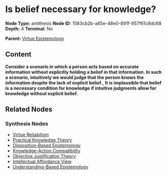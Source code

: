 # Is belief necessary for knowledge?

**Node Type:** antithesis
**Node ID:** 1583cb2b-a85e-48e0-891f-957f61c8dc68
**Depth:** 4
**Terminal:** No

**Parent:** [Virtue Epistemology](virtue-epistemology-synthesis-415a57d3-3b09-4562-9503-4927595890b7.md)

## Content

**Consider a scenario in which a person acts based on accurate information without explicitly holding a belief in that information. In such a scenario, intuitively we would judge that the person knows the information despite the lack of explicit belief.**, **It is implausible that belief is a necessary condition for knowledge if intuitive judgments allow for knowledge without explicit belief.**

## Related Nodes

### Synthesis Nodes

- [Virtue Reliabilism](virtue-reliabilism-synthesis-9ed9cb01-fd73-4750-81f1-b9c90abbf46c.md)
- [Practical Knowledge Theory](practical-knowledge-theory-synthesis-bf5d88bf-1db2-41dd-85f6-46f246a94942.md)
- [Disposition-Based Epistemology](disposition-based-epistemology-synthesis-6131a9a1-a7b0-4c2b-a3b8-e4890860f5e8.md)
- [Knowledge-Action Compatibility](knowledge-action-compatibility-synthesis-f01ad664-f0ec-43f4-a20c-c78365d22173.md)
- [Objective Justification Theory](objective-justification-theory-synthesis-86dfd97a-c7ad-4653-a085-483d6ff9861a.md)
- [Intellectual Affordance View](intellectual-affordance-view-synthesis-6da1cca5-1d89-4a1d-b2ec-3e17b008500a.md)
- [Understanding-Based Epistemology](understanding-based-epistemology-synthesis-67ee4aa1-3a03-44b5-9c4e-9dee34be2dae.md)
